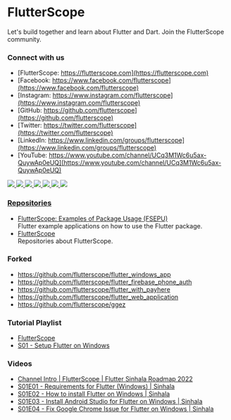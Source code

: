 # FlutterScope 

Let's build together and learn about Flutter and Dart. Join the FlutterScope community.

### Connect with us

- [FlutterScope: https://flutterscope.com](https://flutterscope.com)
- [Facebook: https://www.facebook.com/flutterscope](https://www.facebook.com/flutterscope)
- [Instagram: https://www.instagram.com/flutterscope](https://www.instagram.com/flutterscope)
- [GitHub: https://github.com/flutterscope](https://github.com/flutterscope)
- [Twitter: https://twitter.com/flutterscope](https://twitter.com/flutterscope)
- [LinkedIn: https://www.linkedin.com/groups/flutterscope](https://www.linkedin.com/groups/flutterscope)
- [YouTube: https://www.youtube.com/channel/UCq3M1Wc6u5ax-QuywAp0eUQ](https://www.youtube.com/channel/UCq3M1Wc6u5ax-QuywAp0eUQ)

<a href="https://flutterscope.com"><img src="https://img.icons8.com/fluency/36/000000/domain--v1.png"/>
<a href="https://www.facebook.com/flutterscope"><img src="https://img.icons8.com/fluency/36/000000/facebook-circled.png"/>
<a href="https://www.instagram.com/flutterscope"><img src="https://img.icons8.com/fluency/36/000000/instagram-new--v1.png"/>
<a href="https://github.com/flutterscope"><img src="https://img.icons8.com/fluency/36/000000/github.png"/>
<a href="https://twitter.com/flutterscope"><img src="https://img.icons8.com/fluency/36/000000/twitter--v1.png"/>
<a href="https://www.linkedin.com/groups/flutterscope"><img src="https://img.icons8.com/fluency/36/000000/linkedin.png"/>
<a href="https://www.youtube.com/channel/UCq3M1Wc6u5ax-QuywAp0eUQ"><img src="https://img.icons8.com/fluency/36/000000/youtube-play.png"/>
  
### Repositories
  
- [FlutterScope: Examples of Package Usage (FSEPU)](https://github.com/flutterscope/.github/blob/main/Examples_of_Package_Usage.md)  
  Flutter example applications on how to use the Flutter package.
- [FlutterScope](https://github.com/flutterscope/.github/blob/main/FlutterScope.md)  
  Repositories about FlutterScope.
  
### Forked
  
- https://github.com/flutterscope/flutter_windows_app
- https://github.com/flutterscope/flutter_firebase_phone_auth
- https://github.com/flutterscope/flutter_with_payhere
- https://github.com/flutterscope/flutter_web_application
- https://github.com/flutterscope/ggez

### Tutorial Playlist

- [FlutterScope](https://www.youtube.com/watch?v=vAbYJm7QqJk&list=PLJLSfLwaICgqESBez1TTInCHC9RhiJg5x)
- [S01 - Setup Flutter on Windows](https://www.youtube.com/playlist?list=PLJLSfLwaICgqDuQWWv9BBgz2hSX2DAnFv)
  
### Videos
  
- [Channel Intro | FlutterScope | Flutter Sinhala Roadmap 2022](https://www.youtube.com/watch?v=vAbYJm7QqJk)
- [S01E01 - Requirements for Flutter (Windows) | Sinhala](https://www.youtube.com/watch?v=GmcgXuXg4T8)
- [S01E02 - How to install Flutter on Windows | Sinhala](https://www.youtube.com/watch?v=wXVkBtYY4Uw)
- [S01E03 - Install Android Studio for Flutter on Windows | Sinhala](https://www.youtube.com/watch?v=R3QyaFuml7E)
- [S01E04 - Fix Google Chrome Issue for Flutter on Windows | Sinhala](https://www.youtube.com/watch?v=oLXGx_Ai1fQ)

